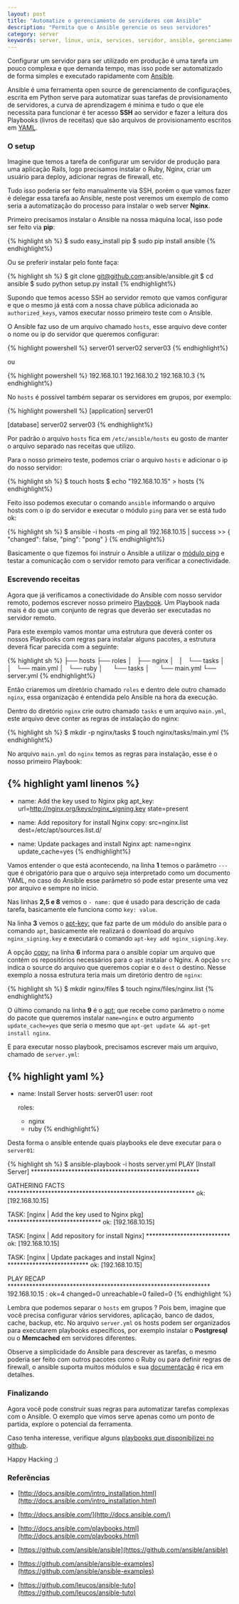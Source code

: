 ```yaml
---
layout: post
title: "Automatize o gerenciamento de servidores com Ansible"
description: "Permita que o Ansible gerencie os seus servidores"
category: server
keywords: server, linux, unix, services, servidor, ansible, gerenciamento, ssh, provisionamento
---
```


Configurar um servidor para ser utilizado em produção é uma tarefa um pouco
complexa e que demanda tempo, mas isso pode ser automatizado de forma simples
e executado rapidamente com [Ansible](http://www.ansible.com/).

Ansible é uma ferramenta open source de gerenciamento de configurações, escrita
em Python serve para automatizar suas tarefas de provisionamento de servidores,
a curva de aprendizagem é mínima e tudo o que ele necessita para funcionar é
ter acesso **SSH** ao servidor e fazer a leitura dos Playbooks (livros de receitas)
que são arquivos de provisionamento escritos em [YAML](http://www.yaml.org/).

### O setup

Imagine que temos a tarefa de configurar um servidor de produção para uma
aplicação Rails, logo precisamos instalar o Ruby, Nginx, criar um usuário para
deploy, adicionar regras de firewall, etc.

Tudo isso poderia ser feito manualmente via SSH, porém o que vamos fazer é
delegar essa tarefa ao Ansible, neste post veremos um exemplo de como seria a
automatização do processo para instalar o web server **Nginx**.

Primeiro precisamos instalar o Ansible na nossa máquina local, isso pode ser
feito via **pip**:

{% highlight sh  %}
$ sudo easy_install pip
$ sudo pip install ansible
{% endhighlight%}

Ou se preferir instalar pelo fonte faça:

{% highlight sh  %}
$ git clone git@github.com:ansible/ansible.git
$ cd ansible
$ sudo python setup.py install
{% endhighlight%}

Supondo que temos acesso SSH ao servidor remoto que vamos configurar e que o
mesmo já está com a nossa chave pública adicionada ao `authorized_keys`, vamos
executar nosso primeiro teste com o Ansible.

O Ansible faz uso de um arquivo chamado `hosts`, esse arquivo deve conter o
nome ou ip do servidor que queremos configurar:

{% highlight powershell  %}
server01
server02
server03
{% endhighlight%}

ou

{% highlight powershell  %}
192.168.10.1
192.168.10.2
192.168.10.3
{% endhighlight%}

No `hosts` é possível também separar os servidores em grupos, por exemplo:

{% highlight powershell  %}
[application]
server01

[database]
server02
server03
{% endhighlight%}

Por padrão o arquivo `hosts` fica em `/etc/ansible/hosts` eu gosto de manter o
arquivo separado nas receitas que utilizo.

Para o nosso primeiro teste, podemos criar o arquivo `hosts` e adicionar o ip
do nosso servidor:

{% highlight sh  %}
$ touch hosts
$ echo "192.168.10.15" > hosts
{% endhighlight%}

Feito isso podemos executar o comando `ansible` informando o arquivo hosts com
o ip do servidor e executar o módulo `ping` para ver se está tudo ok:

{% highlight sh  %}
$ ansible -i hosts -m ping all
192.168.10.15 | success >> {
    "changed": false,
    "ping": "pong"
}
{% endhighlight%}

Basicamente o que fizemos foi instruir o Ansible a utilizar o [módulo ping](http://docs.ansible.com/ping_module.html) e
testar a comunicação com o servidor remoto para verificar a conectividade.

### Escrevendo receitas

Agora que já verificamos a conectividade do Ansible com nosso servidor remoto,
podemos escrever nosso primeiro [Playbook](http://docs.ansible.com/playbooks.html).
Um Playbook nada mais é do que um conjunto de regras que deverão ser
executadas no servidor remoto.

Para este exemplo vamos montar uma estrutura que deverá conter os nossos
Playbooks com regras para instalar alguns pacotes, a estrutura deverá ficar
parecida com a seguinte:

{% highlight sh %}
├── hosts
├── roles
│   ├── nginx
│   │   └── tasks
│   │       └── main.yml
│   └── ruby
│       └── tasks
│           └── main.yml
└── server.yml
{% endhighlight%}

Então criaremos um diretório chamado `roles` e dentro dele outro chamado
`nginx`, essa organização é entendida pelo Ansible na hora da execução.

Dentro do diretório `nginx` crie outro chamado `tasks` e um arquivo `main.yml`,
este arquivo deve conter as regras de instalação do nginx:

{% highlight sh %}
$ mkdir -p nginx/tasks
$ touch nginx/tasks/main.yml
{% endhighlight%}

No arquivo `main.yml` do `nginx` temos as regras para instalação, esse é o
nosso primeiro Playbook:

{% highlight yaml linenos %}
---
- name: Add the key used to Nginx pkg
  apt_key: url=http://nginx.org/keys/nginx_signing.key state=present

- name: Add repository for install Nginx
  copy: src=nginx.list dest=/etc/apt/sources.list.d/

- name: Update packages and install Nginx
  apt: name=nginx update_cache=yes
{% endhighlight%}

Vamos entender o que está acontecendo, na linha **1** temos o parâmetro `---`
que é obrigatório para que o arquivo seja interpretado como um documento YAML,
no caso do Ansible esse parâmetro só pode estar presente uma vez por arquivo e
sempre no início.

Nas linhas **2,5 e 8** vemos o `- name:` que é usado para descrição de cada
tarefa, basicamente ele funciona como `key: value`.

Na linha **3** vemos o [apt-key:](http://docs.ansible.com/apt_key_module.html) que faz parte de um módulo do ansible para o
comando `apt`, basicamente ele realizará o download do arquivo
`nginx_signing.key` e executará o comando `apt-key add nginx_signing.key`.

A opção [copy:](http://docs.ansible.com/copy_module.html) na linha **6** informa para o ansible copiar um arquivo que
contém os repositórios necessários para o `apt` instalar o Nginx. A opção `src`
indica o source do arquivo que queremos copiar e o `dest` o destino. Nesse
exemplo a nossa estrutura teria mais um diretório dentro de `nginx`:

{% highlight sh %}
$ mkdir nginx/files
$ touch nginx/files/nginx.list
{% endhighlight%}

O último comando na linha **9** é o [apt:](http://docs.ansible.com/apt_module.html) que recebe como parâmetro o nome do
pacote que queremos instalar `name=nginx` e outro argumento `update_cache=yes`
que seria o mesmo que `apt-get update && apt-get install nginx`.

E para executar nosso playbook, precisamos escrever mais um arquivo, chamado de
`server.yml`:

{% highlight yaml %}
---
- name: Install Server
  hosts: server01
  user: root

  roles:
    - nginx
    - ruby
{% endhighlight%}

Desta forma o ansible entende quais playbooks ele deve executar para o
`server01`:

{% highlight sh %}
$ ansible-playbook -i hosts server.yml
PLAY [Install Server] ******************************************************

GATHERING FACTS ************************************************************
ok: [192.168.10.15]

TASK: [nginx | Add the key used to Nginx pkg] ******************************
ok: [192.168.10.15]

TASK: [nginx | Add repository for install Nginx] ***************************
ok: [192.168.10.15]

TASK: [nginx | Update packages and install Nginx] **************************
ok: [192.168.10.15]

PLAY RECAP *****************************************************************
192.168.10.15              : ok=4    changed=0    unreachable=0    failed=0
{% endhighlight %}

Lembra que podemos separar o `hosts` em grupos ? Pois bem, imagine que você
precisa configurar vários servidores, aplicação, banco de dados, cache, backup,
etc. No arquivo `server.yml` os hosts podem ser organizados para executarem
playbooks específicos, por exemplo instalar o **Postgresql** ou o **Memcached**
em servidores diferentes.

Observe a simplicidade do Ansible para descrever as tarefas, o mesmo poderia
ser feito com outros pacotes como o Ruby ou para definir regras de firewall, o
ansible suporta muitos módulos e sua [documentação](http://docs.ansible.com/) é rica em detalhes.

### Finalizando

Agora você pode construir suas regras para automatizar tarefas complexas com o
Ansible. O exemplo que vimos serve apenas como um ponto de partida, explore o
potencial da ferramenta.

Caso tenha interesse, verifique alguns [playbooks que disponibilizei no github](https://github.com/infoslack/simple-ansible).

Happy Hacking ;)

### Referências

- [http://docs.ansible.com/intro_installation.html](http://docs.ansible.com/intro_installation.html)

- [http://docs.ansible.com/](http://docs.ansible.com/)

- [http://docs.ansible.com/playbooks.html](http://docs.ansible.com/playbooks.html)

- [https://github.com/ansible/ansible](https://github.com/ansible/ansible)

- [https://github.com/ansible/ansible-examples](https://github.com/ansible/ansible-examples)

- [https://github.com/leucos/ansible-tuto](https://github.com/leucos/ansible-tuto)
